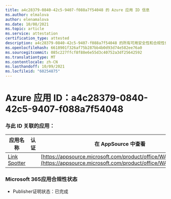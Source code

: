 ```yaml
---
title: a4c28379-0840-42c5-9407-f088a7f54048 的 Azure 应用 ID 信息
ms.author: elmalova
author: elenamalova
ms.date: 10/08/2021
ms.topic: article
ms.service: attestation
certification_type: attested
description: a4c28379-0840-42c5-9407-f088a7f54048 的所有可用安全性和合规性信息。
ms.openlocfilehash: 6618901f326af75b287bb4b0d93d74e582ee76a0
ms.sourcegitcommit: 085c227ffcf8f88e6e55d3c40752a3df25642592
ms.translationtype: MT
ms.contentlocale: zh-CN
ms.lasthandoff: 10/09/2021
ms.locfileid: "60254875"
---
```

# <a name="azure-app-id-a4c28379-0840-42c5-9407-f088a7f54048"></a>Azure 应用 ID：a4c28379-0840-42c5-9407-f088a7f54048


### <a name="apps-associated-with-this-id"></a>与此 ID 关联的应用：
| **应用名称** | **认证** | **在 AppSource 中查看** |
|--------------|---------------|-----------------------|
| [Link Spotter](https://docs.microsoft.com/microsoft-365-app-certification/forward/WA200003092) |  | [https://appsource.microsoft.com/product/office/WA200003092](https://appsource.microsoft.com/product/office/WA200003092) |

### <a name="microsoft-365-app-compliance-status"></a>Microsoft 365应用合规性状态
- Publisher证明状态：已完成
